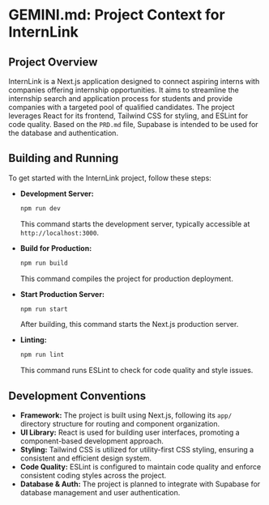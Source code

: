 # GEMINI.md: Project Context for InternLink

## Project Overview

InternLink is a Next.js application designed to connect aspiring interns with companies offering internship opportunities. It aims to streamline the internship search and application process for students and provide companies with a targeted pool of qualified candidates. The project leverages React for its frontend, Tailwind CSS for styling, and ESLint for code quality. Based on the `PRD.md` file, Supabase is intended to be used for the database and authentication.

## Building and Running

To get started with the InternLink project, follow these steps:

- **Development Server:**
  ```bash
  npm run dev
  ```
  This command starts the development server, typically accessible at `http://localhost:3000`.

- **Build for Production:**
  ```bash
  npm run build
  ```
  This command compiles the project for production deployment.

- **Start Production Server:**
  ```bash
  npm run start
  ```
  After building, this command starts the Next.js production server.

- **Linting:**
  ```bash
  npm run lint
  ```
  This command runs ESLint to check for code quality and style issues.

## Development Conventions

- **Framework:** The project is built using Next.js, following its `app/` directory structure for routing and component organization.
- **UI Library:** React is used for building user interfaces, promoting a component-based development approach.
- **Styling:** Tailwind CSS is utilized for utility-first CSS styling, ensuring a consistent and efficient design system.
- **Code Quality:** ESLint is configured to maintain code quality and enforce consistent coding styles across the project.
- **Database & Auth:** The project is planned to integrate with Supabase for database management and user authentication.
